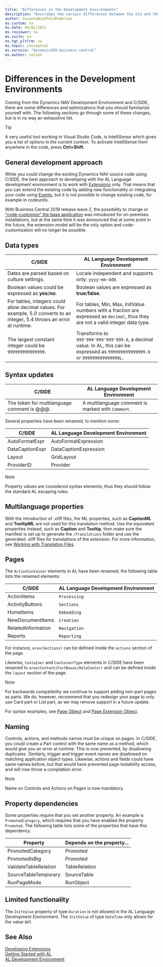 ```yaml
---
title: "Differences in the Development Environments"
description: "Describes the various differences between the old and the new development environment"
author: SusanneWindfeldPedersen
ms.custom: na
ms.date: 04/01/2021
ms.reviewer: na
ms.suite: na
ms.tgt_pltfrm: na
ms.topic: conceptual
ms.service: "dynamics365-business-central"
ms.author: solsen
---
```


# Differences in the Development Environments

Coming from the Dynamics NAV Development Environment and C/SIDE, there are some differences and optimizations that you should familiarize yourself with. The following sections go through some of these changes, but is in no way an exhaustive list.

> [!TIP]  
> A very useful tool working in Visual Studio Code, is IntelliSense which gives you a list of options in the current context. To activate IntelliSense from anywhere in the code, press **Ctrl+Shift**.

## General development approach

While you could change the existing Dynamics NAV source code using C/SIDE, the best approach to developing with the AL Language development environment is to work with [Extensions](devenv-dev-overview.md) only. That means that you can extend the existing code by adding new functionality or integrating your code using [Events](devenv-events-in-al.md), but it is not possible to change existing code, for example in codeunits. 

With Business Central 2019 release wave 2, the possibility to change or ["code-customize" the base application](devenv-publish-code-customization.md) was introduced for on-premises installations, but at the same time it was announced that at some point in the future, the extension model will be the only option and code-customization will no longer be possible.

## Data types

|C/SIDE|AL Language Development Environment|
|------|---------------------------|
|Dates are parsed based on culture settings.| Locale independent and supports only: `yyyy-mm-ddD`.|
|Boolean values could be expressed as **yes**/**no**.| Boolean values are expressed as **true**/**false**.|
|For tables, integers could allow decimal values. For example, 5.0 converts to an integer, 5.4 throws an error at runtime.| For tables, Min, Max, InitValue numbers with a fraction are expressed as `decimal`, thus they are not a valid integer data type.|
|The largest constant integer could be `999999999999999`. | Transforms to `999'999'999'999'999.0`, a decimal value. In AL, this can be expressed as `999999999999999.0` or `999999999999999L`.|

## Syntax updates

|C/SIDE|AL Language Development Environment|
|------|---------------------------|
|The token for multilanguage comment is @@@.|A multilanguage comment is marked with `Comment`.|

Several properties have been renamed, to mention some:

|C/SIDE|AL Language Development Environment|
|------|---------------------------|
|AutoFormatExpr|AutoFormatExpression|
|DataCaptionExpr|DataCaptionExpression|
|Layout|GridLayout|
|ProviderID|Provider|

> [!NOTE]  
> Property values are considered syntax elements; thus they should follow the standard AL escaping rules. 

## Multilanguage properties

With the introduction of .xliff files, the ML properties, such as **CaptionML** and **TooltipML** are not used for this translation method. Use the equivalent properties instead, such as **Caption** and **Tooltip**, then make sure the manifest is set up to generate the `/Translations` folder and use the generated .xliff files for translations of the extension. For more information, see [Working with Translation Files](devenv-work-with-translation-files.md).

## <a name="Pages"></a> Pages 

The `ActionContainer` elements in AL have been renamed; the following table lists the renamed elements:

|C/SIDE|AL Language Development Environment|
|------|---------------------------|
|ActionItems       | `Processing`    |
|ActivityButtons   | `Sections`      |
|HomeItems         | `Embedding`     |
|NewDocumentItems  | `Creation`      |
|RelatedInformation| `Navigation`    |
|Reports           | `Reporting`     |

For instance, `area(Sections)` can be defined inside the `actions` section of the page.

Likewise, `Container` and `ContainerType` elements in C/SIDE have been renamed to `area(Content|FactBoxes|RoleCenter)` and can be defined inside the `layout` section of the page.

> [!NOTE]  
> For backwards compatibility we continue to support adding non-part pages as parts. We do, however, recommend that you redesign your page to only use Card part or List part, as we may remove support in a future update. 

For syntax examples, see [Page Object](devenv-page-object.md) and [Page Extension Object](devenv-page-ext-object.md).

## Naming

Controls, actions, and methods names must be unique on pages. In C/SIDE, you could create a Part control with the same name as a method, which would give you an error at runtime. This is now prevented, by disallowing duplicates. Similarly, trigger and trigger event names are disallowed on matching application object types. Likewise, actions and fields could have same names before, but that would have prevented page testability access, and will now throw a compilation error. 

> [!NOTE]  
> Name on Controls and Actions on Pages is now mandatory. 

## Property dependencies

Some properties require that you set another property. An example is `PromotedCategory`, which requires that you have enabled the property `Promoted`. The following table lists some of the properties that have this dependency.

|Property|Depends on the property...|
|--------|-------------|
|PromotedCategory|Promoted|
|PromotedIsBig|Promoted|
|ValidateTableRelation|TableRelation|
|SourceTableTemporary|SourceTable|
|RunPageMode|RunObject|

## Limited functionality 

The `InitValue` property of type `Duration` is not allowed in the AL Language Development Environment. The `InitValue` of type `DateTime` only allows for the value `0DT`.  

## See Also

[Developing Extensions](devenv-dev-overview.md)   
[Getting Started with AL](devenv-get-started.md)  
[AL Development Environment](devenv-reference-overview.md)  

